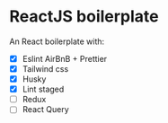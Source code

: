 # ReactJS boilerplate

An React boilerplate with:

- [x] Eslint AirBnB + Prettier
- [x] Tailwind css
- [x] Husky
- [x] Lint staged
- [ ] Redux
- [ ] React Query
